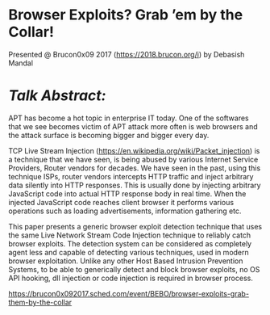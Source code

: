 # Browser Exploits? Grab ’em by the Collar!

Presented @ Brucon0x09 2017 (https://2018.brucon.org/i) by Debasish Mandal

# *Talk Abstract:*

APT has become a hot topic in enterprise IT today. One of the softwares that we see becomes victim of APT attack more often is web browsers and the attack surface is becoming bigger and bigger every day.

TCP Live Stream Injection (https://en.wikipedia.org/wiki/Packet_injection) is a technique that we have seen, is being abused by various Internet Service Providers, Router vendors for decades. We have seen in the past, using this technique ISPs, router vendors intercepts HTTP traffic and inject arbitrary data silently into HTTP responses. This is usually done by injecting arbitrary JavaScript code into actual HTTP response body in real time. When the injected JavaScript code reaches client browser it performs various operations such as loading advertisements, information gathering etc.

This paper presents a generic browser exploit detection technique that uses the same Live Network Stream Code Injection technique to reliably catch browser exploits. The detection system can be considered as completely agent less and capable of detecting various techniques, used in modern browser exploitation. Unlike any other Host Based Intrusion Prevention Systems, to be able to generically detect and block browser exploits, no OS API hooking, dll injection or code injection is required in browser process.


https://brucon0x092017.sched.com/event/BEBO/browser-exploits-grab-them-by-the-collar
